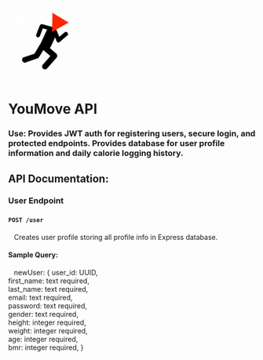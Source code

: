 <img src='./images/favicon.jpg' alt='app icon' width='150'/>

# YouMove API  

### Use: Provides JWT auth for registering users, secure login, and protected endpoints. Provides database for user profile information and daily calorie logging history.  

## API Documentation:  
### User Endpoint
#### `POST /user`  
&nbsp;&nbsp;&nbsp;Creates user profile storing all profile info in Express database.
#### Sample Query:  
&nbsp;&nbsp;&nbsp;newUser: {
    user_id: UUID,  
    first_name: text required,  
    last_name: text required,  
    email: text required,  
    password: text required,  
    gender: text required,  
    height: integer required,  
    weight: integer required,  
    age: integer required,  
    bmr: integer required,
}